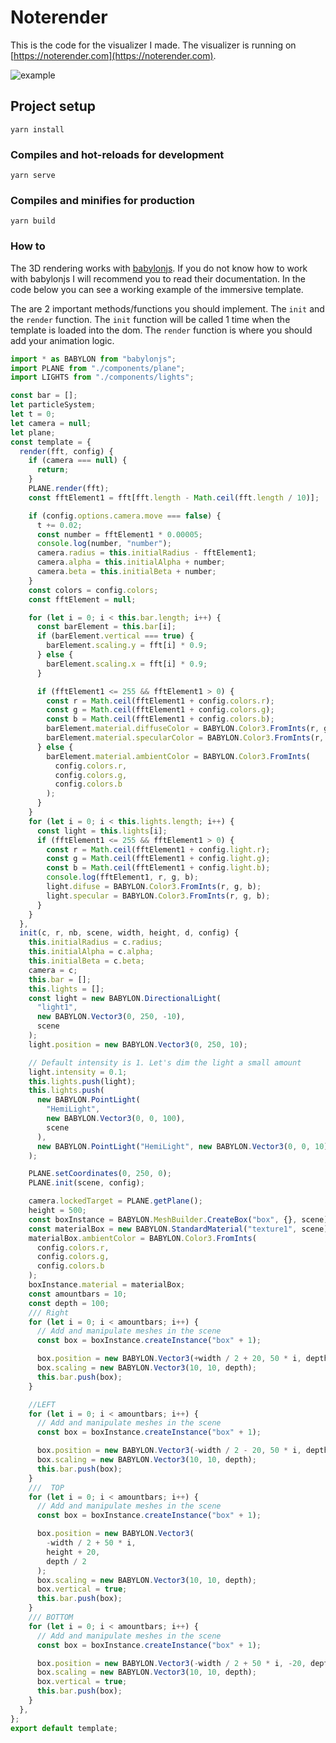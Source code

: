 # Noterender

This is the code for the visualizer I made. The visualizer is running on [https://noterender.com](https://noterender.com).


![example](https://github.com/denzyldick/noterender/blob/main/example.gif)

## Project setup
```
yarn install
```

### Compiles and hot-reloads for development
```
yarn serve
```

### Compiles and minifies for production
```
yarn build
```
### How to

The 3D rendering works with [babylonjs](https://www.babylonjs.com/). If you do not know how to work with 
babylonjs I will recommend you to read their documentation. In the code below you can see a working example of the 
immersive template. 

The are 2 important methods/functions you should implement. The `init` and the `render` function. 
The `init` function will be called 1 time when the template is loaded into the dom. 
The `render` function is where you should add your animation logic. 

```js
import * as BABYLON from "babylonjs";
import PLANE from "./components/plane";
import LIGHTS from "./components/lights";

const bar = [];
let particleSystem;
let t = 0;
let camera = null;
let plane;
const template = {
  render(fft, config) {
    if (camera === null) {
      return;
    }
    PLANE.render(fft);
    const fftElement1 = fft[fft.length - Math.ceil(fft.length / 10)];

    if (config.options.camera.move === false) {
      t += 0.02;
      const number = fftElement1 * 0.00005;
      console.log(number, "number");
      camera.radius = this.initialRadius - fftElement1;
      camera.alpha = this.initialAlpha + number;
      camera.beta = this.initialBeta + number;
    }
    const colors = config.colors;
    const fftElement = null;

    for (let i = 0; i < this.bar.length; i++) {
      const barElement = this.bar[i];
      if (barElement.vertical === true) {
        barElement.scaling.y = fft[i] * 0.9;
      } else {
        barElement.scaling.x = fft[i] * 0.9;
      }

      if (fftElement1 <= 255 && fftElement1 > 0) {
        const r = Math.ceil(fftElement1 + config.colors.r);
        const g = Math.ceil(fftElement1 + config.colors.g);
        const b = Math.ceil(fftElement1 + config.colors.b);
        barElement.material.diffuseColor = BABYLON.Color3.FromInts(r, g, b);
        barElement.material.specularColor = BABYLON.Color3.FromInts(r, g, b);
      } else {
        barElement.material.ambientColor = BABYLON.Color3.FromInts(
          config.colors.r,
          config.colors.g,
          config.colors.b
        );
      }
    }
    for (let i = 0; i < this.lights.length; i++) {
      const light = this.lights[i];
      if (fftElement1 <= 255 && fftElement1 > 0) {
        const r = Math.ceil(fftElement1 + config.light.r);
        const g = Math.ceil(fftElement1 + config.light.g);
        const b = Math.ceil(fftElement1 + config.light.b);
        console.log(fftElement1, r, g, b);
        light.difuse = BABYLON.Color3.FromInts(r, g, b);
        light.specular = BABYLON.Color3.FromInts(r, g, b);
      }
    }
  },
  init(c, r, nb, scene, width, height, d, config) {
    this.initialRadius = c.radius;
    this.initialAlpha = c.alpha;
    this.initialBeta = c.beta;
    camera = c;
    this.bar = [];
    this.lights = [];
    const light = new BABYLON.DirectionalLight(
      "light1",
      new BABYLON.Vector3(0, 250, -10),
      scene
    );
    light.position = new BABYLON.Vector3(0, 250, 10);

    // Default intensity is 1. Let's dim the light a small amount
    light.intensity = 0.1;
    this.lights.push(light);
    this.lights.push(
      new BABYLON.PointLight(
        "HemiLight",
        new BABYLON.Vector3(0, 0, 100),
        scene
      ),
      new BABYLON.PointLight("HemiLight", new BABYLON.Vector3(0, 0, 10), scene)
    );

    PLANE.setCoordinates(0, 250, 0);
    PLANE.init(scene, config);

    camera.lockedTarget = PLANE.getPlane();
    height = 500;
    const boxInstance = BABYLON.MeshBuilder.CreateBox("box", {}, scene);
    const materialBox = new BABYLON.StandardMaterial("texture1", scene);
    materialBox.ambientColor = BABYLON.Color3.FromInts(
      config.colors.r,
      config.colors.g,
      config.colors.b
    );
    boxInstance.material = materialBox;
    const amountbars = 10;
    const depth = 100;
    /// Right
    for (let i = 0; i < amountbars; i++) {
      // Add and manipulate meshes in the scene
      const box = boxInstance.createInstance("box" + 1);

      box.position = new BABYLON.Vector3(+width / 2 + 20, 50 * i, depth / 2);
      box.scaling = new BABYLON.Vector3(10, 10, depth);
      this.bar.push(box);
    }

    //LEFT
    for (let i = 0; i < amountbars; i++) {
      // Add and manipulate meshes in the scene
      const box = boxInstance.createInstance("box" + 1);

      box.position = new BABYLON.Vector3(-width / 2 - 20, 50 * i, depth / 2);
      box.scaling = new BABYLON.Vector3(10, 10, depth);
      this.bar.push(box);
    }
    ///  TOP
    for (let i = 0; i < amountbars; i++) {
      // Add and manipulate meshes in the scene
      const box = boxInstance.createInstance("box" + 1);

      box.position = new BABYLON.Vector3(
        -width / 2 + 50 * i,
        height + 20,
        depth / 2
      );
      box.scaling = new BABYLON.Vector3(10, 10, depth);
      box.vertical = true;
      this.bar.push(box);
    }
    /// BOTTOM
    for (let i = 0; i < amountbars; i++) {
      // Add and manipulate meshes in the scene
      const box = boxInstance.createInstance("box" + 1);

      box.position = new BABYLON.Vector3(-width / 2 + 50 * i, -20, depth / 2);
      box.scaling = new BABYLON.Vector3(10, 10, depth);
      box.vertical = true;
      this.bar.push(box);
    }
  },
};
export default template;
```
